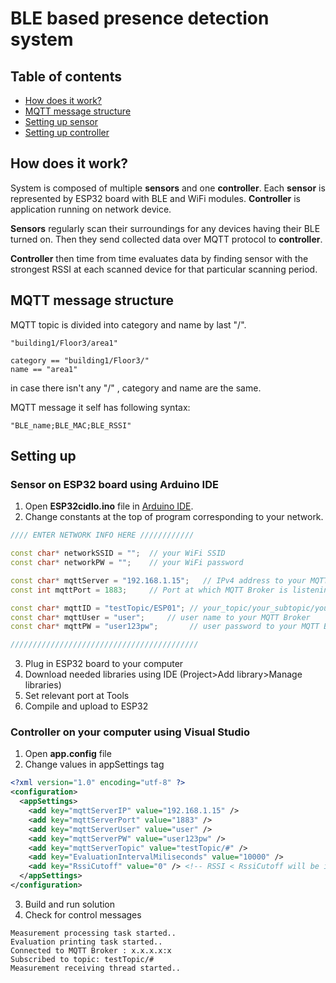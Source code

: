﻿# BLE based presence detection system 

## Table of contents
- [How does it work?](##-How-does-it-work?)
- [MQTT message structure](##MQTT-message-structure)
- [Setting up sensor](###-Sensor-on-ESP32-board-using-Arduino-IDE)
- [Setting up controller](###-Controller-on-your-computer-using-Visual-Studio)

## How does it work?
System is composed of multiple **sensors** and one **controller**. Each **sensor** is represented by ESP32 board with BLE and WiFi modules. **Controller** is application running on network device.

**Sensors** regularly scan their surroundings for any devices having their BLE turned on. Then they send collected data over MQTT protocol to **controller**.

**Controller** then time from time evaluates data by finding sensor with the strongest RSSI at each scanned device for that particular scanning period. 

## MQTT message structure
MQTT topic is divided into category and name by last "/".
```example
"building1/Floor3/area1"

category == "building1/Floor3/"
name == "area1"
```
in case there isn't any "/" , category and name are the same.

MQTT message it self has following syntax:
```string
"BLE_name;BLE_MAC;BLE_RSSI"
```


## Setting up
### Sensor on ESP32 board using Arduino IDE
 1) Open **ESP32cidlo.ino** file in [Arduino IDE](https://www.arduino.cc/en/Main/Software).
 2) Change constants at the top of program corresponding to your network.

```C++
//// ENTER NETWORK INFO HERE ////////////

const char* networkSSID = "";  // your WiFi SSID
const char* networkPW = "";    // your WiFi password

const char* mqttServer = "192.168.1.15";   // IPv4 address to your MQTT Broker
const int mqttPort = 1883;     // Port at which MQTT Broker is listening (1883 is standard for MQTT protocol)

const char* mqttID = "testTopic/ESP01"; // your_topic/your_subtopic/your_sensor_ID (subtopics are not required)
const char* mqttUser = "user";     // user name to your MQTT Broker
const char* mqttPW = "user123pw";       // user password to your MQTT Broker

//////////////////////////////////////////
```
 3) Plug in ESP32 board to your computer
 4) Download needed libraries using IDE (Project>Add library>Manage libraries) 
 5) Set relevant port at Tools
 6) Compile and upload to ESP32

 ### Controller on your computer using Visual Studio
  1) Open **app.config** file
  2) Change values in appSettings tag
  ```xml
  <?xml version="1.0" encoding="utf-8" ?>
  <configuration>
    <appSettings>
      <add key="mqttServerIP" value="192.168.1.15" />
      <add key="mqttServerPort" value="1883" />
      <add key="mqttServerUser" value="user" />
      <add key="mqttServerPW" value="user123pw" />
      <add key="mqttServerTopic" value="testTopic/#" />
      <add key="EvaluationIntervalMiliseconds" value="10000" />
      <add key="RssiCutoff" value="0" /> <!-- RSSI < RssiCutoff will be ignored , value 0 means no Cutoff -->
    </appSettings>
  </configuration>

  ```
  3) Build and run solution
  4) Check for control messages
  ```
Measurement processing task started..
Evaluation printing task started..
Connected to MQTT Broker : x.x.x.x:x
Subscribed to topic: testTopic/#
Measurement receiving thread started..
  ```












